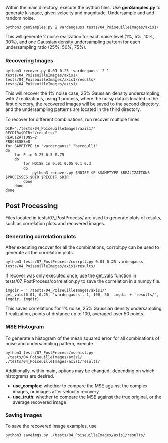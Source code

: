 Within the main directory, execute the python files. Use **genSamples.py** to generate k-space, given velocity and magnitude. Undersample and add random noise.

```
python3 genSamples.py 2 vardengauss tests/04_PoiseuilleImages/axis1/
```
This will generate 2 noise realization for each noise level (1%, 5%, 10%, 30%), and one Gaussian density undersampling pattern for each undersampling ratio (25%, 50%, 75%). 

### Recovering Images
``` 
python3 recover.py 0.01 0.25 'vardengauss' 2 1 tests/04_PoiseuilleImages/axis1/ tests/04_PoiseuilleImages/axis1/results/ tests/04_PoiseuilleImages/axis1/
```
This will recover the 1% noise case, 25% Gaussian density undersampling, with 2 realizations, using 1 process, where the noisy data is located in the first directory, the recovered images will be saved to the second directory, and the undersampling patterns are located in the third directory.

To recover for different combinations, run recover multiple times.
```
DIR="./tests/04_PoiseuilleImages/axis1/"
RECDIR=$DIR+"/results/"
REALIZATIONS=2
PROCESSES=8
for SAMPTYPE in "vardengauss" "bernoulli"
do
    for P in 0.25 0.5 0.75
    do
        for NOISE in 0.01 0.05 0.1 0.3
        do
            python3 recover.py $NOISE $P $SAMPTYPE $REALIZATIONS $PROCESSES $DIR $RECDIR $DIR
        done
    done
done
```

## Post Processing
Files located in tests/07_PostProcess/ are used to generate plots of results, such as correlation plots and recovered images.

### Generating correlation plots

After executing recover for all the combinations, corrplt.py can be used to generate all the correlation plots.

```
python3 tests/07_PostProcess/corrplt.py 0.01 0.25 vardengauss tests/04_PoiseuilleImages/axis1/results/
```

If recover was only executed once, use the get_vals function in tests/07_PostProcess/correlation.py to save the correlation in a numpy file.

```
imgdir = './tests/04_PoiseuilleImages/axis1/'
get_vals(0.01, 0.25, 'vardengauss', 1, 100, 50, imgdir + 'results/', imgdir, imgdir) 
``` 
This saves correlations for 1% noise, 25% Gaussian density undersampling, 1 realization, points of distance up to 100, averaged over 50 points.

### MSE Histogram
To generate a histogram of the mean squared error for all combinations of noise and undersampling pattern, execute
```
python3 tests/07_PostProcess/msehist.py ./tests/04_PoiseuilleImages/axis1/ ./tests/04_PoiseuilleImages/axis1/results/
```
Additionally, within main, options may be changed, depending on which histograms are desired.

* **use_complex**: whether to compare the MSE against the complex images, or images after velocity recovery
* **use_truth**: whether to compare the MSE against the true original, or the average recovered image

### Saving images

To save the recovered image examples, use 
```
python3 saveimgs.py ./tests/04_PoiseuilleImages/axis1/results/
```
